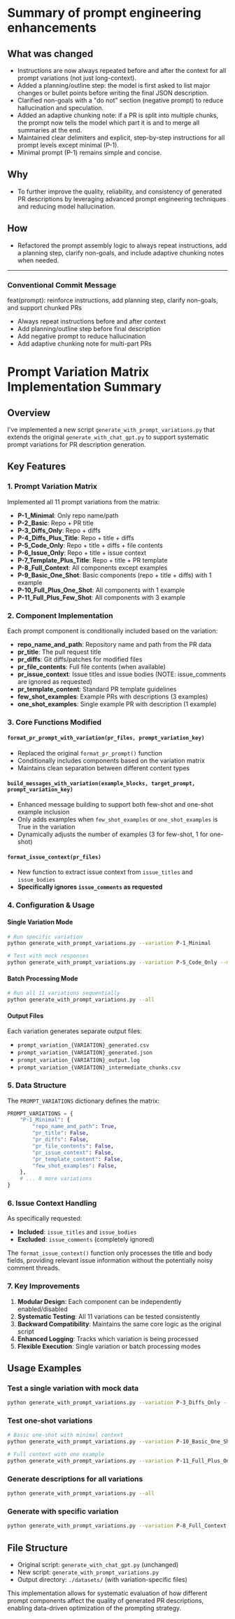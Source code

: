
# Summary of prompt engineering enhancements

## What was changed

- Instructions are now always repeated before and after the context for all prompt variations (not just long-context).
- Added a planning/outline step: the model is first asked to list major changes or bullet points before writing the final JSON description.
- Clarified non-goals with a "do not" section (negative prompt) to reduce hallucination and speculation.
- Added an adaptive chunking note: if a PR is split into multiple chunks, the prompt now tells the model which part it is and to merge all summaries at the end.
- Maintained clear delimiters and explicit, step-by-step instructions for all prompt levels except minimal (P-1).
- Minimal prompt (P-1) remains simple and concise.

## Why

- To further improve the quality, reliability, and consistency of generated PR descriptions by leveraging advanced prompt engineering techniques and reducing model hallucination.

## How

- Refactored the prompt assembly logic to always repeat instructions, add a planning step, clarify non-goals, and include adaptive chunking notes when needed.

---

### Conventional Commit Message

feat(prompt): reinforce instructions, add planning step, clarify non-goals, and support chunked PRs

- Always repeat instructions before and after context
- Add planning/outline step before final description
- Add negative prompt to reduce hallucination
- Add adaptive chunking note for multi-part PRs

# Prompt Variation Matrix Implementation Summary

## Overview

I've implemented a new script `generate_with_prompt_variations.py` that extends the original `generate_with_chat_gpt.py` to support systematic prompt variations for PR description generation.

## Key Features

### 1. Prompt Variation Matrix

Implemented all 11 prompt variations from the matrix:

- **P-1_Minimal**: Only repo name/path
- **P-2_Basic**: Repo + PR title
- **P-3_Diffs_Only**: Repo + diffs
- **P-4_Diffs_Plus_Title**: Repo + title + diffs
- **P-5_Code_Only**: Repo + title + diffs + file contents
- **P-6_Issue_Only**: Repo + title + issue context
- **P-7_Template_Plus_Title**: Repo + title + PR template
- **P-8_Full_Context**: All components except examples
- **P-9_Basic_One_Shot**: Basic components (repo + title + diffs) with 1 example
- **P-10_Full_Plus_One_Shot**: All components with 1 example
- **P-11_Full_Plus_Few_Shot**: All components with 3 example

### 2. Component Implementation

Each prompt component is conditionally included based on the variation:

- **repo_name_and_path**: Repository name and path from the PR data
- **pr_title**: The pull request title
- **pr_diffs**: Git diffs/patches for modified files
- **pr_file_contents**: Full file contents (when available)
- **pr_issue_context**: Issue titles and issue bodies (NOTE: issue_comments are ignored as requested)
- **pr_template_content**: Standard PR template guidelines
- **few_shot_examples**: Example PRs with descriptions (3 examples)
- **one_shot_examples**: Single example PR with description (1 example)

### 3. Core Functions Modified

#### `format_pr_prompt_with_variation(pr_files, prompt_variation_key)`

- Replaced the original `format_pr_prompt()` function
- Conditionally includes components based on the variation matrix
- Maintains clean separation between different content types

#### `build_messages_with_variation(example_blocks, target_prompt, prompt_variation_key)`

- Enhanced message building to support both few-shot and one-shot example inclusion
- Only adds examples when `few_shot_examples` or `one_shot_examples` is True in the variation
- Dynamically adjusts the number of examples (3 for few-shot, 1 for one-shot)

#### `format_issue_context(pr_files)`

- New function to extract issue context from `issue_titles` and `issue_bodies`
- **Specifically ignores `issue_comments` as requested**

### 4. Configuration & Usage

#### Single Variation Mode

```bash
# Run specific variation
python generate_with_prompt_variations.py --variation P-1_Minimal

# Test with mock responses
python generate_with_prompt_variations.py --variation P-5_Code_Only --mock
```

#### Batch Processing Mode

```bash
# Run all 11 variations sequentially
python generate_with_prompt_variations.py --all
```

#### Output Files

Each variation generates separate output files:

- `prompt_variation_{VARIATION}_generated.csv`
- `prompt_variation_{VARIATION}_generated.json`
- `prompt_variation_{VARIATION}_output.log`
- `prompt_variation_{VARIATION}_intermediate_chunks.csv`

### 5. Data Structure

The `PROMPT_VARIATIONS` dictionary defines the matrix:

```python
PROMPT_VARIATIONS = {
    "P-1_Minimal": {
        "repo_name_and_path": True,
        "pr_title": False,
        "pr_diffs": False,
        "pr_file_contents": False,
        "pr_issue_context": False,
        "pr_template_content": False,
        "few_shot_examples": False,
    },
    # ... 8 more variations
}
```

### 6. Issue Context Handling

As specifically requested:

- **Included**: `issue_titles` and `issue_bodies`
- **Excluded**: `issue_comments` (completely ignored)

The `format_issue_context()` function only processes the title and body fields, providing relevant issue information without the potentially noisy comment threads.

### 7. Key Improvements

1. **Modular Design**: Each component can be independently enabled/disabled
2. **Systematic Testing**: All 11 variations can be tested consistently
3. **Backward Compatibility**: Maintains the same core logic as the original script
4. **Enhanced Logging**: Tracks which variation is being processed
5. **Flexible Execution**: Single variation or batch processing modes

## Usage Examples

### Test a single variation with mock data

```bash
python generate_with_prompt_variations.py --variation P-3_Diffs_Only --mock
```

### Test one-shot variations

```bash
# Basic one-shot with minimal context
python generate_with_prompt_variations.py --variation P-10_Basic_One_Shot --mock

# Full context with one example
python generate_with_prompt_variations.py --variation P-11_Full_Plus_One_Shot
```

### Generate descriptions for all variations

```bash
python generate_with_prompt_variations.py --all
```

### Generate with specific variation

```bash
python generate_with_prompt_variations.py --variation P-8_Full_Context
```

## File Structure

- Original script: `generate_with_chat_gpt.py` (unchanged)
- New script: `generate_with_prompt_variations.py`
- Output directory: `./datasets/` (with variation-specific files)

This implementation allows for systematic evaluation of how different prompt components affect the quality of generated PR descriptions, enabling data-driven optimization of the prompting strategy.
